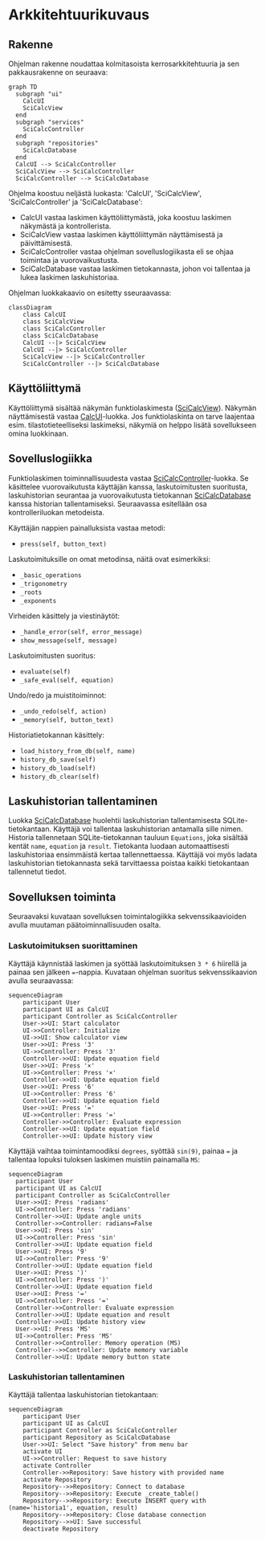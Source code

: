# Arkkitehtuurikuvaus

## Rakenne

Ohjelman rakenne noudattaa kolmitasoista kerrosarkkitehtuuria ja sen pakkausrakenne on seuraava:

```mermaid
graph TD
  subgraph "ui" 
    CalcUI
    SciCalcView
  end
  subgraph "services"
    SciCalcController
  end
  subgraph "repositories"
    SciCalcDatabase
  end
  CalcUI --> SciCalcController
  SciCalcView --> SciCalcController
  SciCalcController --> SciCalcDatabase
```

Ohjelma koostuu neljästä luokasta: 'CalcUI', 'SciCalcView', 'SciCalcController' ja 'SciCalcDatabase':
- CalcUI vastaa laskimen käyttöliittymästä, joka koostuu laskimen näkymästä ja kontrollerista.
- SciCalcView vastaa laskimen käyttöliittymän näyttämisestä ja päivittämisestä.
- SciCalcController vastaa ohjelman sovelluslogiikasta eli se ohjaa toimintaa ja vuorovaikustusta.
- SciCalcDatabase vastaa laskimen tietokannasta, johon voi tallentaa ja lukea laskimen laskuhistoriaa.

Ohjelman luokkakaavio on esitetty sseuraavassa:

```mermaid
classDiagram
    class CalcUI
    class SciCalcView
    class SciCalcController
    class SciCalcDatabase
    CalcUI --|> SciCalcView
    CalcUI --|> SciCalcController
    SciCalcView --|> SciCalcController
    SciCalcController --|> SciCalcDatabase
```

## Käyttöliittymä

Käyttöliittymä sisältää näkymän funktiolaskimesta ([SciCalcView](../src/ui/scicalc_view.py)). 
Näkymän näyttämisestä vastaa [CalcUI](../src/ui/ui.py)-luokka. Jos funktiolaskinta on tarve laajentaa 
esim. tilastotieteelliseksi laskimeksi, näkymiä on helppo lisätä sovellukseen omina luokkinaan.

## Sovelluslogiikka

Funktiolaskimen toiminnallisuudesta vastaa [SciCalcController](../src/services/controller.py)-luokka. 
Se käsittelee vuorovaikutusta käyttäjän kanssa, laskutoimitusten suoritusta, laskuhistorian seurantaa 
ja vuorovaikutusta tietokannan [SciCalcDatabase](../src/repositories/scicalc_db.py) kanssa historian 
tallentamiseksi. Seuraavassa esitellään osa kontrolleriluokan metodeista.

Käyttäjän nappien painalluksista vastaa metodi:

- `press(self, button_text)`

Laskutoimituksille on omat metodinsa, näitä ovat esimerkiksi: 

- `_basic_operations`
- `_trigonometry`
- `_roots`
- `_exponents`

Virheiden käsittely ja viestinäytöt:

- `_handle_error(self, error_message)`
- `show_message(self, message)`

Laskutoimitusten suoritus:

- `evaluate(self)`
- `_safe_eval(self, equation)`

Undo/redo ja muistitoiminnot:

- `_undo_redo(self, action)`
- `_memory(self, button_text)`

Historiatietokannan käsittely:

- `load_history_from_db(self, name)`
- `history_db_save(self)`
- `history_db_load(self)`
- `history_db_clear(self)`

## Laskuhistorian tallentaminen

Luokka [SciCalcDatabase](../src/repositories/scicalc_db.py) huolehtii laskuhistorian tallentamisesta 
SQLite-tietokantaan. Käyttäjä voi tallentaa laskuhistorian antamalla sille nimen. Historia tallennetaan 
SQLite-tietokannan tauluun `Equations`, joka sisältää kentät `name`, `equation` ja `result`. Tietokanta 
luodaan automaattisesti laskuhistoriaa ensimmäistä kertaa tallennettaessa. Käyttäjä voi myös ladata 
laskuhistorian tietokannasta sekä tarvittaessa poistaa kaikki tietokantaan tallennetut tiedot.

## Sovelluksen toiminta

Seuraavaksi kuvataan sovelluksen toimintalogiikka sekvenssikaavioiden avulla muutaman päätoiminnallisuuden osalta.

### Laskutoimituksen suorittaminen

Käyttäjä käynnistää laskimen ja syöttää laskutoimituksen `3 * 6` hiirellä ja painaa sen jälkeen `=`-nappia. 
Kuvataan ohjelman suoritus sekvenssikaavion avulla seuraavassa:

```mermaid
sequenceDiagram
    participant User
    participant UI as CalcUI
    participant Controller as SciCalcController
    User->>UI: Start calculator
    UI->>Controller: Initialize
    UI->>UI: Show calculator view
    User->>UI: Press '3'
    UI->>Controller: Press '3'
    Controller->>UI: Update equation field
    User->>UI: Press '×'
    UI->>Controller: Press '×'
    Controller->>UI: Update equation field
    User->>UI: Press '6'
    UI->>Controller: Press '6'
    Controller->>UI: Update equation field
    User->>UI: Press '='
    UI->>Controller: Press '='
    Controller->>Controller: Evaluate expression
    Controller->>UI: Update equation field
    Controller->>UI: Update history view
```

Käyttäjä vaihtaa toimintamoodiksi `degrees`, syöttää `sin(9)`, painaa `=` ja tallentaa 
lopuksi tuloksen laskimen muistiin painamalla `MS`:

```mermaid
sequenceDiagram
  participant User
  participant UI as CalcUI
  participant Controller as SciCalcController
  User->>UI: Press 'radians'
  UI->>Controller: Press 'radians'
  Controller->>UI: Update angle units
  Controller->>Controller: radians=False
  User->>UI: Press 'sin'
  UI->>Controller: Press 'sin'
  Controller->>UI: Update equation field
  User->>UI: Press '9'
  UI->>Controller: Press '9'
  Controller->>UI: Update equation field
  User->>UI: Press ')'
  UI->>Controller: Press ')'
  Controller->>UI: Update equation field
  User->>UI: Press '='
  UI->>Controller: Press '='
  Controller->>Controller: Evaluate expression
  Controller->>UI: Update equation and result
  Controller->>UI: Update history view
  User->>UI: Press 'MS'
  UI->>Controller: Press 'MS'
  Controller->>Controller: Memory operation (MS)
  Controller-->>Controller: Update memory variable
  Controller->>UI: Update memory button state
```

### Laskuhistorian tallentaminen

Käyttäjä tallentaa laskuhistorian tietokantaan:

```mermaid
sequenceDiagram
    participant User
    participant UI as CalcUI
    participant Controller as SciCalcController
    participant Repository as SciCalcDatabase
    User->>UI: Select "Save history" from menu bar
    activate UI
    UI->>Controller: Request to save history
    activate Controller
    Controller->>Repository: Save history with provided name
    activate Repository
    Repository-->>Repository: Connect to database
    Repository-->>Repository: Execute _create_table()
    Repository-->>Repository: Execute INSERT query with (name='historia1', equation, result)
    Repository-->>Repository: Close database connection
    Repository-->>UI: Save successful
    deactivate Repository
```
